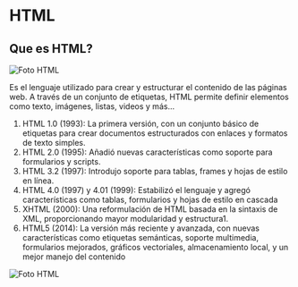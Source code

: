 # HTML

## Que es HTML?

![Foto HTML]( https://github.com/PhilipR7/SMX2-M8UF1A1-HistoriaWeb-1991-html-Rendon-Chamba-Philip/blob/main/html.png)

Es el lenguaje utilizado para crear y estructurar el contenido de las páginas web. A través de un conjunto de etiquetas, HTML permite definir elementos como texto, imágenes, listas, videos y más... 

1. HTML 1.0 (1993): La primera versión, con un conjunto básico de etiquetas para crear documentos estructurados con enlaces y formatos de texto simples.
2. HTML 2.0 (1995): Añadió nuevas características como soporte para formularios y scripts.
3. HTML 3.2 (1997): Introdujo soporte para tablas, frames y hojas de estilo en línea.
4. HTML 4.0 (1997) y 4.01 (1999): Estabilizó el lenguaje y agregó características como tablas, formularios y hojas de estilo en cascada
5. XHTML (2000): Una reformulación de HTML basada en la sintaxis de XML, proporcionando mayor modularidad y estructura1.
6. HTML5 (2014): La versión más reciente y avanzada, con nuevas características como etiquetas semánticas, soporte multimedia, formularios mejorados, gráficos vectoriales, almacenamiento local, y un mejor manejo del contenido

![Foto HTML]( https://github.com/PhilipR7/SMX2-M8UF1A1-HistoriaWeb-1991-html-Rendon-Chamba-Philip/blob/main/html1.png)

